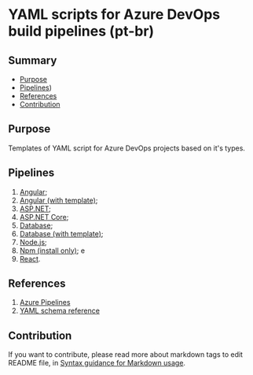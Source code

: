 # YAML scripts for Azure DevOps build pipelines (pt-br)

## Summary
* [Purpose](#purpose)
* [Pipelines](#pipelines))
* [References](#references)
* [Contribution](#contribution)

## Purpose
Templates of YAML script for Azure DevOps projects based on it's types.

## Pipelines
1.	[Angular](https://github.com/renanlq/azure-pipelines/blob/master/src/angular.yml);
2.	[Angular (with template)](https://github.com/renanlq/azure-pipelines/blob/master/src/angular-template.yml);
3.  [ASP.NET](https://github.com/renanlq/azure-pipelines/blob/master/src/aspnet.yml);
4.	[ASP.NET Core](https://github.com/renanlq/azure-pipelines/blob/master/src/aspnetcore.yml);
5.	[Database](https://github.com/renanlq/azure-pipelines/blob/master/src/database-ssdt.yml);
6.	[Database (with template)](https://github.com/renanlq/azure-pipelines/blob/master/src/database-ssdt-template.yml);
7.	[Node.js](https://github.com/renanlq/azure-pipelines/blob/master/src/nodejs.yml);
8.	[Npm (install only)](https://github.com/renanlq/azure-pipelines/blob/master/src/npm.yml); e
9.	[React](https://github.com/renanlq/azure-pipelines/blob/master/src/react.yml).

## References
1. [Azure Pipelines](https://docs.microsoft.com/en-us/azure/devops/pipelines/?view=azure-devops)
2. [YAML schema reference](https://aka.ms/yaml)

## Contribution
If you want to contribute, please read more about markdown tags to edit README file, in [Syntax guidance for Markdown usage](https://docs.microsoft.com/en-us/vsts/project/wiki/markdown-guidance?view=vsts).